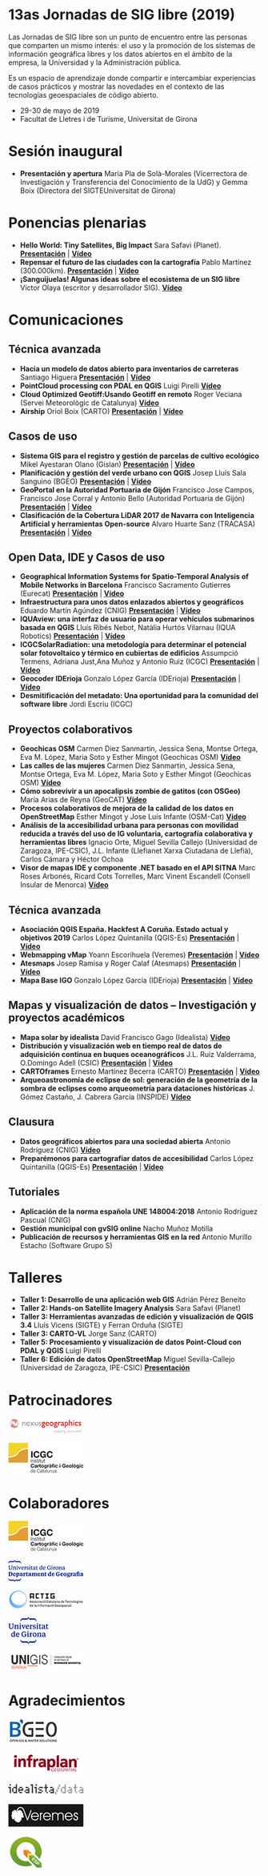 # 13as Jornadas de SIG libre (2019)

Las Jornadas de SIG libre son un punto de encuentro entre las personas que comparten un mismo interés: el uso y la promoción de los sistemas de información geográfica libres y los datos abiertos en el ámbito de la empresa, la Universidad y la Administración pública.

Es un espacio de aprendizaje donde compartir e intercambiar experiencias de casos prácticos y mostrar las novedades en el contexto de las tecnologías geoespaciales de código abierto.

* 29-30 de mayo de 2019
* Facultat de Lletres i de Turisme, Universitat de Girona




Sesión inaugural
==================

* **Presentación y apertura** Maria Pla de Solà-Morales (Vicerrectora de Investigación y Transferencia del Conocimiento de la UdG) y Gemma Boix (Directora del SIGTEUniversitat de Girona)

Ponencias plenarias
====================

* **Hello World: Tiny Satellites, Big Impact** Sara Safavi (Planet). **[Presentación](https://dugi-doc.udg.edu/handle/10256/17267)** | **[Vídeo](http://diobma.udg.edu/handle/10256.1/5691)**
* **Repensar el futuro de las ciudades con la cartografía** Pablo Martínez (300.000km). **[Presentación](https://dugi-doc.udg.edu/handle/10256/17268)** | **[Vídeo](http://diobma.udg.edu/handle/10256.1/5692)**
* **¡Sanguijuelas! Algunas ideas sobre el ecosistema de un SIG libre** Víctor Olaya (escritor y desarrollador SIG).  **[Vídeo](http://diobma.udg.edu/handle/10256.1/5693)**

Comunicaciones
=================

Técnica avanzada
---------------------------

* **Hacia un modelo de datos abierto para inventarios de carreteras** Santiago Higuera **[Presentación](https://dugi-doc.udg.edu/handle/10256/17270)** | **[Vídeo](http://diobma.udg.edu/handle/10256.1/5717)**
* **PointCloud processing con PDAL en QGIS** Luigi Pirelli **[Vídeo](http://diobma.udg.edu/handle/10256.1/5718)**
* **Cloud Optimized Geotiff:Usando Geotiff en remoto** Roger Veciana (Servei Meteorològic de Catalunya) **[Vídeo](http://diobma.udg.edu/handle/10256.1/5719)**
* **Airship** Oriol Boix (CARTO) **[Presentación](https://dugi-doc.udg.edu/handle/10256/17271)** | **[Vídeo](http://diobma.udg.edu/handle/10256.1/5720)**

Casos de uso
---------------------------
* **Sistema GIS para el registro y gestión de parcelas de cultivo ecológico** Mikel Ayestaran Olano (Gislan) **[Presentación](https://dugi-doc.udg.edu/handle/10256/17283)** | **[Vídeo](http://diobma.udg.edu/handle/10256.1/5731)**
* **Planificación y gestión del verde urbano con QGIS** Josep Lluís Sala Sanguino (BGEO) **[Presentación](https://dugi-doc.udg.edu/handle/10256/17284)** | **[Vídeo](http://diobma.udg.edu/handle/10256.1/5732)**
* **GeoPortal en la Autoridad Portuaria de Gijón** Francisco Jose Campos, Francisco Jose Corral y Antonio Bello (Autoridad Portuaria de Gijón) **[Presentación](https://dugi-doc.udg.edu/handle/10256/17285)** | **[Vídeo](http://diobma.udg.edu/handle/10256.1/5733)**
* **Clasificación de la Cobertura LiDAR 2017 de Navarra con Inteligencia Artificial y herramientas Open-source** Alvaro Huarte Sanz (TRACASA) **[Presentación](https://dugi-doc.udg.edu/handle/10256/17286)** | **[Vídeo](http://diobma.udg.edu/handle/10256.1/5734)**

Open Data, IDE y Casos de uso
---------------------------
* **Geographical Information Systems for Spatio-Temporal Analysis of Mobile Networks in Barcelona** Francisco Sacramento Gutierres (Eurecat) **[Presentación](https://dugi-doc.udg.edu/handle/10256/17272)** | **[Vídeo](http://diobma.udg.edu/handle/10256.1/5721)**
* **Infraestructura para unos datos enlazados abiertos y geográficos** Eduardo Martín Agúndez (CNIG) **[Presentación](https://dugi-doc.udg.edu/handle/10256/17273)** | **[Vídeo](http://diobma.udg.edu/handle/10256.1/5722)**
* **IQUAview: una interfaz de usuario para operar vehículos submarinos basada en QGIS** Lluís Ribés Nebot, Natàlia Hurtós Vilarnau
(IQUA Robotics) **[Presentación](https://dugi-doc.udg.edu/handle/10256/17275)** | **[Vídeo](http://diobma.udg.edu/handle/10256.1/5723)**
* **ICGCSolarRadiation: una metodología para determinar el potencial solar fotovoltaico y térmico en cubiertas de edificios** Assumpció Termens, Adriana Just,Ana Muñoz y Antonio Ruiz (ICGC) **[Presentación](https://dugi-doc.udg.edu/handle/10256/17276)** | **[Vídeo](http://diobma.udg.edu/handle/10256.1/5724)**
* **Geocoder IDErioja** Gonzalo López García (IDErioja) **[Presentación](https://dugi-doc.udg.edu/handle/10256/17277)** | **[Vídeo](http://diobma.udg.edu/handle/10256.1/5725)**
* **Desmitificación del metadato: Una oportunidad para la comunidad del software libre** Jordi Escriu (ICGC)

Proyectos colaborativos
---------------------------
* **Geochicas OSM** Carmen Diez Sanmartin, Jessica Sena, Montse Ortega, Eva M. López, Maria Soto y Esther Mingot (Geochicas OSM) **[Vídeo](http://diobma.udg.edu/handle/10256.1/5735)**
* **Las calles de las mujeres** Carmen Diez Sanmartin, Jessica Sena, Montse Ortega, Eva M. López, Maria Soto y Esther Mingot (Geochicas OSM) **[Vídeo](http://diobma.udg.edu/handle/10256.1/5736)**
* **Cómo sobrevivir a un apocalipsis zombie de gatitos (con OSGeo)** María Arias de Reyna (GeoCAT) **[Vídeo](http://diobma.udg.edu/handle/10256.1/5737)**
* **Procesos colaborativos de mejora de la calidad de los datos en OpenStreetMap** Esther Mingot y Jose Luís Infante (OSM-Cat)  **[Vídeo](http://diobma.udg.edu/handle/10256.1/5738)**
* **Análisis de la accesibilidad urbana para personas con movilidad reducida a través del uso de IG voluntaria, cartografía colaborativa y herramientas libres** Ignacio Orte, Miguel Sevilla Callejo (Universidad de Zaragoza, IPE-CSIC), J.L. Infante (Llefianet Xarxa Ciutadana de Llefià), Carlos Cámara y Héctor Ochoa 
* **Visor de mapas IDE y componente .NET basado en el API SITNA** Marc Roses Arbonés, Ricard Cots Torrelles, Marc Vinent Escandell (Consell Insular de Menorca) **[Vídeo](http://diobma.udg.edu/handle/10256.1/5740)**

Técnica avanzada
---------------------------
* **Asociación QGIS España. Hackfest A Coruña. Estado actual y objetivos 2019** Carlos López Quintanilla (QGIS-Es) **[Presentación](https://dugi-doc.udg.edu/handle/10256/17279)** | **[Vídeo]()**
* **Webmapping vMap** Yoann Escorihuela (Veremes) **[Presentación](https://dugi-doc.udg.edu/handle/10256/17280)** | **[Vídeo]()**
* **Atesmaps** Josep Ramisa y Roger Calaf (Atesmaps) **[Presentación](https://dugi-doc.udg.edu/handle/10256/17281)** | **[Vídeo]()**
* **Mapa Base IGO** Gonzalo López García (IDErioja) **[Presentación](https://dugi-doc.udg.edu/handle/10256/17282)** | **[Vídeo]()**


Mapas y visualización de datos – Investigación y proyectos académicos
------------------------------------------------------------------------------------------------------------
* **Mapa solar by idealista** David Francisco Gago (Idealista) **[Vídeo](http://diobma.udg.edu/handle/10256.1/5741)**
* **Distribución y visualización web en tiempo real de datos de adquisición continua en buques oceanográficos** J.L. Ruiz Valderrama, O.Domingo Adell (CSIC) **[Presentación](https://dugi-doc.udg.edu/handle/10256/17290)** | **[Vídeo](http://diobma.udg.edu/handle/10256.1/5742)**
* **CARTOframes** Ernesto Martínez Becerra (CARTO) **[Presentación](https://dugi-doc.udg.edu/handle/10256/17287)** | **[Vídeo](http://diobma.udg.edu/handle/10256.1/5743)**
* **Arqueoastronomía de eclipse de sol: generación de la geometría de la sombra de eclipses como arqueometría para dataciones históricas** J. Gómez Castaño, J. Cabrera García (INSPIDE) **[Vídeo](http://diobma.udg.edu/handle/10256.1/5744)**


Clausura
---------------------------
* **Datos geográficos abiertos para una sociedad abierta** Antonio Rodríguez (CNIG) **[Vídeo](http://diobma.udg.edu/handle/10256.1/5745)**
* **Preparémonos para cartografiar datos de accesibilidad** Carlos López Quintanilla (QGIS-Es) **[Presentación](https://dugi-doc.udg.edu/handle/10256/17296)** | **[Vídeo](http://diobma.udg.edu/handle/10256.1/5746)**

Tutoriales
---------------------------
* **Aplicación de la norma española UNE 148004:2018** Antonio Rodríguez Pascual (CNIG) 
* **Gestión municipal con gvSIG online** Nacho Muñoz Motilla 
* **Publicación de recursos y herramientas GIS en la red** Antonio Murillo Estacho (Software Grupo S) 

Talleres
========

* **Taller 1: Desarrollo de una aplicación web GIS** Adrián Pérez Beneito 
* **Taller 2: Hands-on Satellite Imagery Analysis** Sara Safavi (Planet) 
* **Taller 3: Herramientas avanzadas de edición y visualización de QGIS 3.4** Lluís Vicens (SIGTE) y Ferran Orduña (SIGTE) 
* **Taller 3: CARTO-VL** Jorge Sanz (CARTO)
* **Taller 5: Procesamiento y visualización de datos Point-Cloud con PDAL y QGIS** Luigi Pirelli 
* **Taller 6: Edición de datos OpenStreetMap** Miguel Sevilla-Callejo (Universidad de Zaragoza, IPE-CSIC) **[Presentación](https://dugi-doc.udg.edu/handle/10256/17298)**

Patrocinadores
==============

![Nexus](img/nexus.png)

![ICGC](img/ICGC.png)


Colaboradores
==============
![OSGEO](img/ICGC.png)

![Departament de Geografia, UdG](img/geografia.png)

![ACTIG](img/actig.JPG)

![UdG](img/UdG.png)

![UNIGIS](img/Unigis.png)


Agradecimientos
==============

![BGEO](img/bgeo.png)

![Infraplan](img/Infraplan.png)

![Idealista/data](img/idealista.png)

![Veremes](img/veremes.png)

![QGIS](img/qgis.png)
